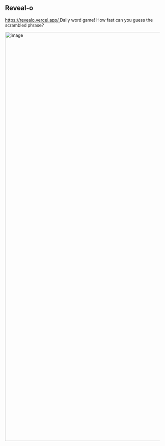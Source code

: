 ## Reveal-o

[https://revealo.vercel.app/
](https://revealo.vercel.app/)
Daily word game! How fast can you guess the scrambled phrase?

<img width="1332" alt="image" src="https://github.com/khloe-r/reveal-o/assets/75541476/c97b4afa-dfa3-49ee-be04-e9337406e332">
